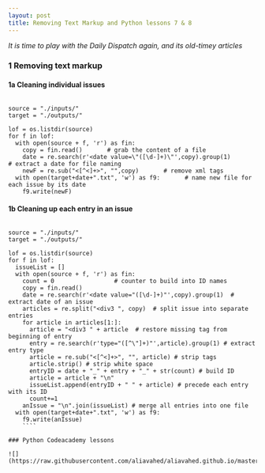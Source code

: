 ```yaml
---
layout: post
title: Removing Text Markup and Python lessons 7 & 8
---
```


_It is time to play with the Daily Dispatch again, and its old-timey articles_
  
    
### 1 Removing text markup

#### 1a Cleaning individual issues

````import re, os

source = "./inputs/"
target = "./outputs/"

lof = os.listdir(source)
for f in lof:
  with open(source + f, 'r') as fin:
    copy = fin.read()       # grab the content of a file
    date = re.search(r'<date value=\"([\d-]+)\"',copy).group(1)       # extract a date for file naming
    newF = re.sub("<[^<]+>", "",copy)       # remove xml tags
  with open(target+date+".txt", 'w') as f9:       # name new file for each issue by its date
    f9.write(newF)
 ````
#### 1b Cleaning up each entry in an issue

````import re, os

source = "./inputs/"
target = "./outputs/"

lof = os.listdir(source)
for f in lof:
  issueList = []
  with open(source + f, 'r') as fin:
    count = 0                 # counter to build into ID names
    copy = fin.read()
    date = re.search(r'<date value="([\d-]+)"',copy).group(1)  # extract date of an issue
    articles = re.split("<div3 ", copy)  # split issue into separate entries
    for article in articles[1:]:
      article = "<div3 " + article  # restore missing tag from beginning of entry
      entry = re.search(r'type="([^\"]+)"',article).group(1) # extract entry type
      article = re.sub("<[^<]+>", "", article) # strip tags
      article.strip() # strip white space
      entryID = date + "_" + entry + "_" + str(count) # build ID
      article = article + "\n"
      issueList.append(entryID + " " + article) # precede each entry with its ID
      count+=1
    anIssue = "\n".join(issueList) # merge all entries into one file
  with open(target+date+".txt", 'w') as f9:
    f9.write(anIssue)
    ````
  
### Python Codeacademy lessons
  
![](https://raw.githubusercontent.com/aliavahed/aliavahed.github.io/master/img/python3.png)
